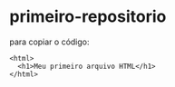 # primeiro-repositorio

para copiar o código:
```
<html>
  <h1>Meu primeiro arquivo HTML</h1>
</html>
```
